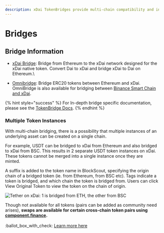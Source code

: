 ```yaml
---
description: xDai TokenBridges provide multi-chain compatibility and interoperability
---
```


# Bridges

## Bridge Information

* [xDai Bridge](converting-xdai-via-bridge/): Bridge from Ethereum to the xDai network designed for the xDai native token. Convert Dai to xDai and bridge xDai to Dai on Ethereum.\

* [Omnibridge](omnibridge/): Bridge ERC20 tokens between Ethereum and xDai. OmniBridge is also available for bridging between [Binance Smart Chain and xDai](omnibridge/binance-smart-chain-omnibridge/).

{% hint style="success" %}
For In-depth bridge specific documentation, please see the [TokenBridge Docs](https://docs.tokenbridge.net).
{% endhint %}

### Multiple Token Instances

With multi-chain bridging, there is a possibility that multiple instances of an underlying asset can be created on a single chain.&#x20;

For example, USDT can be bridged to xDai from Ethereum and also bridged to xDai from BSC. This results in 2 separate USDT token instances on xDai. These tokens cannot be merged into a single instance once they are minted.&#x20;

A suffix is added to the token name in BlockScout, specifying the origin chain of a bridged token (ie. from Ethereum, from BSC etc). Tags indicate a token is bridged, and which chain the token is bridged from. Users can click View Original Token to view the token on the chain of origin.

![Tether on xDai: 1 is bridged from ETH, the other from BSC](../../.gitbook/assets/tether1.png)

Though not available for all tokens (pairs can be added as community need arises), **swaps are available for certain cross-chain token pairs using **[**component.finance**](https://xdai.component.finance)**.**\
\
&#x20;:ballot\_box\_with\_check: [Learn more here](../../about-xdai/project-spotlights/component-finance.md)
